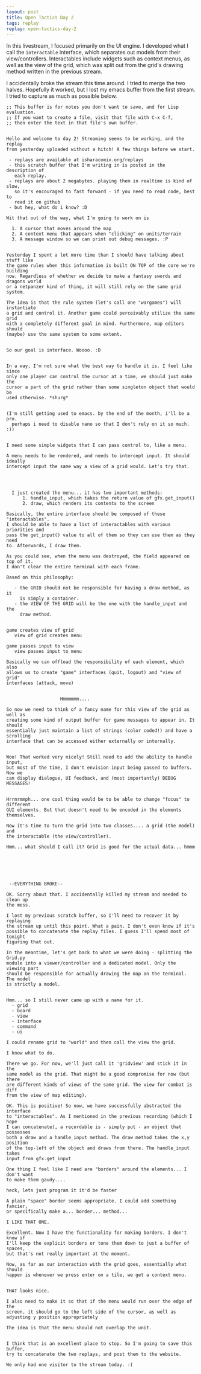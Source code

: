 ```yaml
---
layout: post
title: Open Tactics Day 2
tags: replay
replay: open-tactics-day-2
---
```

In this livestream, I focused primarily on the UI engine. I developed what I
call the ```interactable``` interface, which separates out models from their
view/controllers. Interactables include widgets such as context menus, as well
as the view of the grid, which was split out from the grid's drawing method
written in the previous stream.

I accidentally broke the stream this time around. I tried to merge the two
halves. Hopefully it worked, but I lost my emacs buffer from the first stream.
I tried to capture as much as possible below.

    ;; This buffer is for notes you don't want to save, and for Lisp evaluation.
    ;; If you want to create a file, visit that file with C-x C-f,
    ;; then enter the text in that file's own buffer.


    Hello and welcome to day 2! Streaming seems to be working, and the replay       
    from yesterday uploaded without a hitch! A few things before we start.          
                                                                                    
     - replays are available at isharacomix.org/replays                             
     - this scratch buffer that I'm writing in is posted in the description of      
       each replay.                                                                 
     - replays are about 2 megabytes. playing them in realtime is kind of slow,     
       so it's encouraged to fast forward - if you need to read code, best to       
       read it on github                                                            
     - but hey, what do i know? :D 
     
    Wit that out of the way, what I'm going to work on is
     
      1. A cursor that moves around the map
      2. A context menu that appears when "clicking" on units/terrain               
      3. A message window so we can print out debug messages. :P                    
                                                                                    
                                                                                    
    Yesterday I spent a lot more time than I should have talking about stuff like   
    the game rules when this information is built ON TOP of the core we're building 
    now. Regardless of whether we decide to make a fantasy swords and dragons world 
    or a netpanzer kind of thing, it will still rely on the same grid system.       
                                                                                    
    The idea is that the rule system (let's call one "wargames") will instantiate   
    a grid and control it. Another game could perceivably utilize the same grid     
    with a completely different goal in mind. Furthermore, map editors should       
    (maybe) use the same system to some extent.                                     
                                                                                    
                                                                                    
    So our goal is interface. Woooo. :D  


    In a way, I'm not sure what the best way to handle it is. I feel like since     
    only one player can control the cursor at a time, we should just make the       
    cursor a part of the grid rather than some singleton object that would be       
    used otherwise. *shurg*  


    (I'm still getting used to emacs. by the end of the month, i'll be a pro.      
      perhaps i need to disable nano so that I don't rely on it so much. :))    
      
                                                                                      
    I need some simple widgets that I can pass control to, like a menu.             
                                                                                    
    A menu needs to be rendered, and needs to intercept input. It should ideally    
    intercept input the same way a view of a grid would. Let's try that.            
                                                                         
                                                                         
                                                                                                                                                      
                                                                                    
      I just created the menu... it has two important methods:                      
          1. handle_input, which takes the return value of gfx.get_input()          
          2. draw, which renders its contents to the screen                         
                                                                                    
    Basically, the entire interface should be composed of these "interactables".    
    I should be able to have a list of interactables with various priorities and    
    pass the get_input() value to all of them so they can use them as they need     
    to. Afterwards, I draw them.                                                    
                                                                                    
    As you could see, when the menu was destroyed, the field appeared on top of it. 
    I don't clear the entire terminal with each frame.                              
                                                                                    
    Based on this philosophy:                                                       
                                                                                    
       - the GRID should not be responsible for having a draw method, as it         
         is simply a container.                                                     
       - the VIEW OF THE GRID will be the one with the handle_input and the         
         draw method.                                                               
                                                                                    
                                                                                 
    game creates view of grid                                                       
       view of grid creates menu                                                    
                                                                                    
    game passes input to view                                                       
       view passes input to menu                                                    
                                                                                    
    Basically we can offload the responsibility of each element, which also         
    allows us to create "game" interfaces (quit, logout) and "view of grid"         
    interfaces (attack, move)                                                            
                        
                        
                        Hmmmmmm....                                                                     
                                                                                    
    So now we need to think of a fancy name for this view of the grid as well as    
    creating some kind of output buffer for game messages to appear in. It should   
    essentially just maintain a list of strings (color coded!) and have a scrolling 
    interface that can be accessed either externally or internally.                 
                                                                                    
                                                                                    
    Woo! That worked very nicely! Still need to add the ability to handle input,    
    but most of the time, I don't envision input being passed to buffers. Now we    
    can display dialogue, UI feedback, and (most importantly) DEBUG MESSAGES! 


    Hrrmrmmph... one cool thing would be to be able to change "focus" to different  
    GUI elements. But that doesn't need to be encoded in the elements themselves.   
                                                                                    
    Now it's time to turn the grid into two classes.... a grid (the model) and      
    the interactable (the view/controller).                                         
                                                                                    
    Hmm... what should I call it? Grid is good for the actual data... hmmm          
                                                       
                  
                                                                                    
                                                   


     --EVERYTHING BROKE--

    OK. Sorry about that. I accidentally killed my stream and needed to clean up
    the mess.

    I lost my previous scratch buffer, so I'll need to recover it by replaying
    the stream up until this point. What a pain. I don't even know if it's
    possible to concatenate the replay files. I guess I'll spend most of tonight
    figuring that out.

    In the meantime, let's get back to what we were doing - splitting the Grid.py
    module into a viewer/controller and a dedicated model. Only the viewing part
    should be responsible for actually drawing the map on the terminal. The model
    is strictly a model.


    Hmm... so I still never came up with a name for it.
      - grid
      - board
      - view
      - interface
      - command
      - ui
    
    I could rename grid to "world" and then call the view the grid.

    I know what to do.

    There we go. For now, we'll just call it 'gridview' and stick it in the
    same model as the grid. That might be a good compromise for now (but there
    are different kinds of views of the same grid. The view for combat is diff
    from the view of map editing).

    OK. This is positive! So now, we have successfully abstracted the interface
    to "interactables". As I mentioned in the previous recording (which I hope
    I can concatenate), a recordable is - simply put - an object that possesses
    both a draw and a handle_input method. The draw method takes the x,y position
    of the top-left of the object and draws from there. The handle_input takes
    input from gfx.get_input

    One thing I feel like I need are "borders" around the elements... I don't want
    to make them gaudy....

    heck, lets just program it it'd be faster

    A plain "space" border seems appropriate. I could add something fancier,
    or specifically make a... border... method...

    I LIKE THAT ONE.

    Excellent. Now I have the functionality for making borders. I don't know if
    I'll keep the explicit borders or tone them down to just a buffer of spaces,
    but that's not really important at the moment.

    Now, as far as our interaction with the grid goes, essentially what should
    happen is whenever we press enter on a tile, we get a context menu.


    THAT looks nice.

    I also need to make it so that if the menu would run over the edge of the
    screen, it should go to the left side of the cursor, as well as adjusting y position appropriately

    The idea is that the menu should not overlap the unit.


    I think that is an excellent place to stop. So I'm going to save this buffer,
    try to concatenate the two replays, and post them to the website.

    We only had one visitor to the stream today. :(


